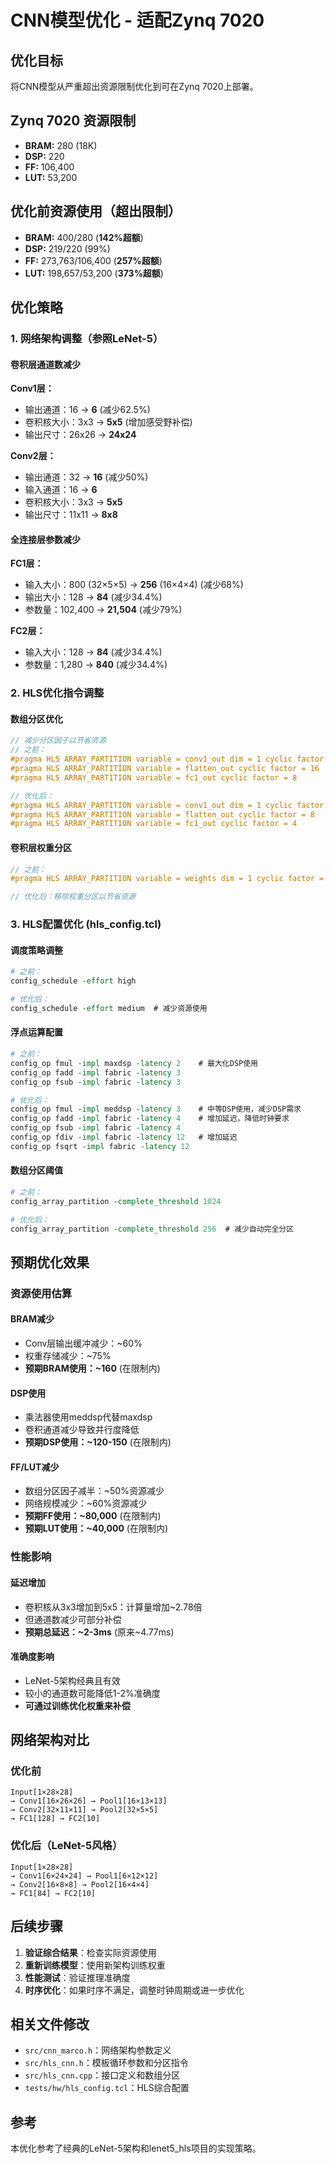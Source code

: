 # CNN模型优化 - 适配Zynq 7020

## 优化目标
将CNN模型从严重超出资源限制优化到可在Zynq 7020上部署。

## Zynq 7020 资源限制
- **BRAM:** 280 (18K)
- **DSP:** 220
- **FF:** 106,400
- **LUT:** 53,200

## 优化前资源使用（超出限制）
- **BRAM:** 400/280 (**142%超额**)
- **DSP:** 219/220 (99%)
- **FF:** 273,763/106,400 (**257%超额**)
- **LUT:** 198,657/53,200 (**373%超额**)

## 优化策略

### 1. 网络架构调整（参照LeNet-5）

#### 卷积层通道数减少
**Conv1层：**
- 输出通道：16 → **6** (减少62.5%)
- 卷积核大小：3x3 → **5x5** (增加感受野补偿)
- 输出尺寸：26x26 → **24x24**

**Conv2层：**
- 输出通道：32 → **16** (减少50%)
- 输入通道：16 → **6**
- 卷积核大小：3x3 → **5x5**
- 输出尺寸：11x11 → **8x8**

#### 全连接层参数减少
**FC1层：**
- 输入大小：800 (32×5×5) → **256** (16×4×4) (减少68%)
- 输出大小：128 → **84** (减少34.4%)
- 参数量：102,400 → **21,504** (减少79%)

**FC2层：**
- 输入大小：128 → **84** (减少34.4%)
- 参数量：1,280 → **840** (减少34.4%)

### 2. HLS优化指令调整

#### 数组分区优化
```cpp
// 减少分区因子以节省资源
// 之前：
#pragma HLS ARRAY_PARTITION variable = conv1_out dim = 1 cyclic factor = 4
#pragma HLS ARRAY_PARTITION variable = flatten_out cyclic factor = 16
#pragma HLS ARRAY_PARTITION variable = fc1_out cyclic factor = 8

// 优化后：
#pragma HLS ARRAY_PARTITION variable = conv1_out dim = 1 cyclic factor = 2  // 减半
#pragma HLS ARRAY_PARTITION variable = flatten_out cyclic factor = 8        // 减半
#pragma HLS ARRAY_PARTITION variable = fc1_out cyclic factor = 4            // 减半
```

#### 卷积层权重分区
```cpp
// 之前：
#pragma HLS ARRAY_PARTITION variable = weights dim = 1 cyclic factor = 2

// 优化后：移除权重分区以节省资源
```

### 3. HLS配置优化 (hls_config.tcl)

#### 调度策略调整
```tcl
# 之前：
config_schedule -effort high

# 优化后：
config_schedule -effort medium  # 减少资源使用
```

#### 浮点运算配置
```tcl
# 之前：
config_op fmul -impl maxdsp -latency 2    # 最大化DSP使用
config_op fadd -impl fabric -latency 3
config_op fsub -impl fabric -latency 3

# 优化后：
config_op fmul -impl meddsp -latency 3    # 中等DSP使用，减少DSP需求
config_op fadd -impl fabric -latency 4    # 增加延迟，降低时钟要求
config_op fsub -impl fabric -latency 4
config_op fdiv -impl fabric -latency 12   # 增加延迟
config_op fsqrt -impl fabric -latency 12
```

#### 数组分区阈值
```tcl
# 之前：
config_array_partition -complete_threshold 1024

# 优化后：
config_array_partition -complete_threshold 256  # 减少自动完全分区
```

## 预期优化效果

### 资源使用估算

#### BRAM减少
- Conv层输出缓冲减少：~60%
- 权重存储减少：~75%
- **预期BRAM使用：~160** (在限制内)

#### DSP使用
- 乘法器使用meddsp代替maxdsp
- 卷积通道减少导致并行度降低
- **预期DSP使用：~120-150** (在限制内)

#### FF/LUT减少
- 数组分区因子减半：~50%资源减少
- 网络规模减少：~60%资源减少
- **预期FF使用：~80,000** (在限制内)
- **预期LUT使用：~40,000** (在限制内)

### 性能影响

#### 延迟增加
- 卷积核从3x3增加到5x5：计算量增加~2.78倍
- 但通道数减少可部分补偿
- **预期总延迟：~2-3ms** (原来~4.77ms)

#### 准确度影响
- LeNet-5架构经典且有效
- 较小的通道数可能降低1-2%准确度
- **可通过训练优化权重来补偿**

## 网络架构对比

### 优化前
```
Input[1×28×28] 
→ Conv1[16×26×26] → Pool1[16×13×13]
→ Conv2[32×11×11] → Pool2[32×5×5] 
→ FC1[128] → FC2[10]
```

### 优化后（LeNet-5风格）
```
Input[1×28×28] 
→ Conv1[6×24×24] → Pool1[6×12×12]
→ Conv2[16×8×8] → Pool2[16×4×4] 
→ FC1[84] → FC2[10]
```

## 后续步骤

1. **验证综合结果**：检查实际资源使用
2. **重新训练模型**：使用新架构训练权重
3. **性能测试**：验证推理准确度
4. **时序优化**：如果时序不满足，调整时钟周期或进一步优化

## 相关文件修改

- `src/cnn_marco.h`：网络架构参数定义
- `src/hls_cnn.h`：模板循环参数和分区指令
- `src/hls_cnn.cpp`：接口定义和数组分区
- `tests/hw/hls_config.tcl`：HLS综合配置

## 参考

本优化参考了经典的LeNet-5架构和lenet5_hls项目的实现策略。
